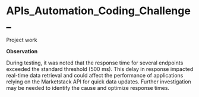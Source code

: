 # APIs_Automation_Coding_Challenge_
Project work

**Observation**

During testing, it was noted that the response time for several endpoints exceeded the standard threshold (500 ms). This delay in response impacted real-time data retrieval and could affect the performance of applications relying on the Marketstack API for quick data updates. Further investigation may be needed to identify the cause and optimize response times.

